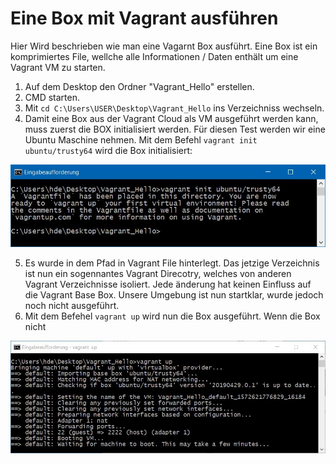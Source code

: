 # Eine Box mit Vagrant ausführen
Hier Wird beschrieben wie man eine Vagarnt Box ausführt. Eine Box ist ein komprimiertes File, wellche alle Informationen / Daten enthält um eine Vagrant VM zu starten.

1) Auf dem Desktop den Ordner "Vagrant_Hello" erstellen.
2) CMD starten.
3) Mit `cd C:\Users\USER\Desktop\Vagrant_Hello` ins Verzeichniss wechseln.
4) Damit eine Box aus der Vagrant Cloud als VM ausgeführt werden kann, muss zuerst die BOX initialisiert werden.
Für diesen Test werden wir eine Ubuntu Maschine nehmen.
Mit dem Befehl `vagrant init ubuntu/trusty64` wird die Box initialisiert:

![alt text](https://github.com/harbinde/VA-ITSE17b-Vagrant-Docker/blob/master/Vagrant/Einleitung/IMG/vagrant_init_hello.JPG)

5) Es wurde in dem Pfad in Vagrant File hinterlegt. Das jetzige Verzeichnis ist nun ein sogennantes Vagrant Direcotry, welches von anderen Vagrant Verzeichnisse isoliert. Jede änderung hat keinen Einfluss auf die Vagrant Base Box. Unsere Umgebung ist nun startklar, wurde jedoch noch nicht ausgeführt.
6) Mit dem Befehel `vagrant up` wird nun die Box ausgeführt. Wenn die Box nicht 

![alt text](https://github.com/harbinde/VA-ITSE17b-Vagrant-Docker/blob/master/Vagrant/Einleitung/IMG/vagrant_up_hello.JPG)

